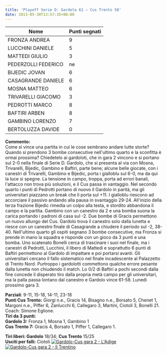 ```yaml
---
title: 'Playoff Serie D: Gardolo 61 – Cus Trento 58'
date: 2013-05-30T13:57:35+00:00
---
```

| **Nome** | **Punti segnati** |
| -------- | ----------------- |
| FRONZA ANDREA | 9 |
| LUCCHINI DANIELE | 5 |
| MATTEDI GIULIO | 3 |
| PEDERZOLLI FEDERICO | ne |
| BIJEDIC JOVAN | 6 |
| CASAGRANDE DANIELE | 6 |
| MOSNA MATTEO | 6 |
| TRIVARELLI GIACOMO | 3 |
| PEDROTTI MARCO | 8 |
| BAFTIRI ARBEN | 8 |
| GAMBINO LORENZO | 7 |
| BERTOLUZZA DAVIDE | 0 |

**Commento:**  
Come si vince una partita in cui le cose sembrano andare tutte storte? Quando si prendono 3 bombe consecutive nell'ultimo quarto e la sconfitta è ormai prossima? Chiedetelo ai gardoloti, che in gara 2 vincono e si portano sul 2-0 nella finale di Serie D. Gardolo, che si presenta al via con Mosna, Trivarelli, Bijedic, Gambino e Baftiri, parte bene; alcune belle giocate, con i canestri di Trivarelli, Gambino e Bijedic, porta i gialloblu sul 6-0, ma da qui la luce si spegne. La tensione in campo, troppa, porta ad errori banali, l'attacco non trova più soluzioni, e il Cus passa in vantaggio. Nel secondo quarto i punti di Pedrotti portano di nuovo il Gardolo in parità, ma gli universitari piazzano un break che li porta sul +11. I gialloblu riescono ad accorciare il passivo andando alla pausa in svantaggio 29-24. All'inizio della terza frazione Bijedic rimedia un colpo alla testa, e stordito abbandona il campo e la partita. Gambino con un canestro da 2 e una bomba suona la carica portando i padroni di casa sul -2. Due bombe di Gracis permettono un nuovo allungo del Cus. Gardolo trova il canestro solo dalla lunetta e riesce con un canestro finale di Casagrande a chiudere il periodo sul -2, 38-40. Nell'ultimo quarto gli ospiti segnano 3 bombe consecutive, ma Fronza si prende in mano la squadra e risponde con un gioco da 3 punti e una bomba. Uno scatenato Bonelli cerca di trascinare i suoi nel finale, ma i canestri di Pedrotti, Lucchini, il libero di Mattedi e soprattutto 6 punti di Baftiri permettono al Gardolo di impattare e poi portarsi avanti. Gli universitari cercano il fallo sistematico nel finale incadescente al Palazzetto di Trento Nord. Purtroppo i gardolotti commettono qualche errore pesante dalla lunetta non chiudendo il match. Lo 0/2 di Baftiri a pochi secondi dalla fine concede il disperato tiro dalla propria metà campo per gli universitari, ma la palla passa lontano dal canestro e Gardolo vince 61-58. Lunedì prossimo gara 3.

**Parziali**: 9-11, 15-18, 14-11, 23-18  
**Punti Cus Trento:** Giorgi n.e., Gracis 14, Bisagno n.e., Borsato 5, Chenet 1, Margoni n.e., Piffer 6, Zanlucchi 6, Callegaro 3, Martini, Ciotoli 3, Bonelli 21. Coach: Simone Eglione.  
**Tiri da 3 punti:**  
**Gardolo 3:** Fronza 1, Mosna 1, Gambino 1  
**Cus Trento 7:** Gracis 4, Borsato 1, Piffer 1, Callegaro 1.

**Tiri liberi: Gardolo** 18/34; **Cus Trento** 15/25  
**Usciti per falli:** Ciotoli 
[![Gardolo-Cus gara 2 - L'Adige](http://www.basketgardolo.it/wp-content/uploads/2013/05/Gardolo-Cus-gara-2-ladige-222x300.jpg)](http://www.basketgardolo.it/wp-content/uploads/2013/05/Gardolo-Cus-gara-2-ladige.jpg)
[![Gardolo-Cus gara 2 - Il Trentino](http://www.basketgardolo.it/wp-content/uploads/2013/05/Gardolo-Cus-gara-2-trentino-300x152.jpg)](http://www.basketgardolo.it/wp-content/uploads/2013/05/Gardolo-Cus-gara-2-trentino.jpg)